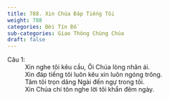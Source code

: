 ```yaml
---
title: 788. Xin Chúa Đáp Tiếng Tôi
weight: 788
categories: Đời Tín Đồ
sub-categories: Giao Thông Chùng Chúa
draft: false
---
```

<dl><dt>Câu 1:</dt><dd data-verse="1">Xin nghe tôi kêu cầu, Ôi Chúa lòng nhân ái. <br/>Xin đáp tiếng tôi luôn kêu xin luôn ngóng trông. <br/>Tâm tôi trọn dâng Ngài đến ngự trong tôi. <br/>Xin Chúa chí tôn nghe lời tôi khẩn đêm ngày. </dd></dl>